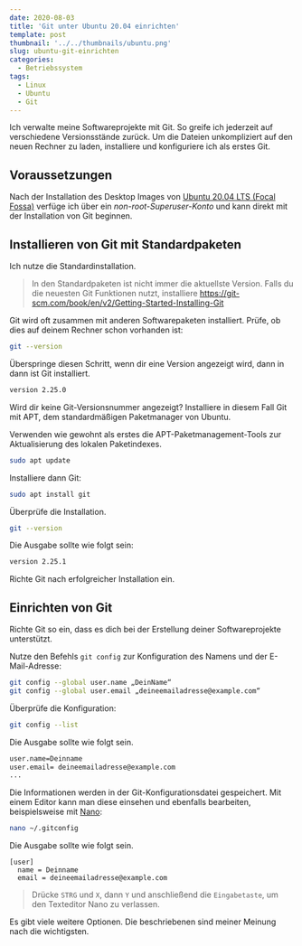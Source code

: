 ```yaml
---
date: 2020-08-03
title: 'Git unter Ubuntu 20.04 einrichten'
template: post
thumbnail: '../../thumbnails/ubuntu.png'
slug: ubuntu-git-einrichten
categories:
  - Betriebssystem
tags:
  - Linux
  - Ubuntu
  - Git
---
```


Ich verwalte meine Softwareprojekte mit Git. So greife ich jederzeit auf verschiedene Versionsstände zurück. Um die Dateien unkompliziert auf den neuen Rechner zu laden, installiere und konfiguriere ich als erstes Git.

## Voraussetzungen

Nach der Installation des Desktop Images von [Ubuntu 20.04 LTS (Focal Fossa)](https://releases.ubuntu.com/20.04/) verfüge ich über ein _non-root-Superuser-Konto_ und kann direkt mit der Installation von Git beginnen.

## Installieren von Git mit Standardpaketen

Ich nutze die Standardinstallation.

> In den Standardpaketen ist nicht immer die aktuellste Version. Falls du die neuesten Git Funktionen nutzt, installiere https://git-scm.com/book/en/v2/Getting-Started-Installing-Git

Git wird oft zusammen mit anderen Softwarepaketen installiert. Prüfe, ob dies auf deinem Rechner schon vorhanden ist:

```bash
git --version

```

Überspringe diesen Schritt, wenn dir eine Version angezeigt wird, dann in dann ist Git installiert.

```bash
version 2.25.0

```

Wird dir keine Git-Versionsnummer angezeigt? Installiere in diesem Fall Git mit APT, dem standardmäßigen Paketmanager von Ubuntu.

Verwenden wie gewohnt als erstes die APT-Paketmanagement-Tools zur Aktualisierung des lokalen Paketindexes.

```bash
sudo apt update

```

Installiere dann Git:

```bash
sudo apt install git

```

Überprüfe die Installation.

```bash
git --version

```

Die Ausgabe sollte wie folgt sein:

```bash
version 2.25.1

```

Richte Git nach erfolgreicher Installation ein.

## Einrichten von Git

Richte Git so ein, dass es dich bei der Erstellung deiner Softwareprojekte unterstützt.

Nutze den Befehls `git config` zur Konfiguration des Namens und der E-Mail-Adresse:

```bash
git config --global user.name „DeinName“
git config --global user.email „deineemailadresse@example.com“

```

Überprüfe die Konfiguration:

```bash
git config --list

```

Die Ausgabe sollte wie folgt sein.

```bash
user.name=Deinname
user.email= deineemailadresse@example.com
...
```

Die Informationen werden in der Git-Konfigurationsdatei gespeichert. Mit einem Editor kann man diese einsehen und ebenfalls bearbeiten, beispielsweise mit [Nano](<https://de.wikipedia.org/w/index.php?title=Nano_(Texteditor)&oldid=191546214>):

```bash
nano ~/.gitconfig

```

Die Ausgabe sollte wie folgt sein.

```
[user]
  name = Deinname
  email = deineemailadresse@example.com

```

> Drücke `STRG` und `X`, dann `Y` und anschließend die `Eingabetaste`, um den Texteditor Nano zu verlassen.

Es gibt viele weitere Optionen. Die beschriebenen sind meiner Meinung nach die wichtigsten.
